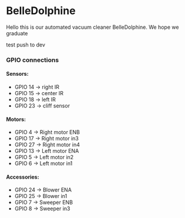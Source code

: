 # BelleDolphine

Hello this is our automated vacuum cleaner BelleDolphine. We hope we graduate

test push to dev

### GPIO connections

#### Sensors:

- GPIO 14 -> right IR
- GPIO 15 -> center IR
- GPIO 18 -> left IR
- GPIO 23 -> cliff sensor

#### Motors:

- GPIO 4 -> Right motor ENB
- GPIO 17 -> Right motor in3
- GPIO 27 -> Right motor in4
- GPIO 13 -> Left motor ENA
- GPIO 5 -> Left motor in2
- GPIO 6 -> Left motor in1

#### Accessories:

- GPIO 24 -> Blower ENA
- GPIO 25 -> Blower in1
- GPIO 7 -> Sweeper ENB
- GPIO 8 -> Sweeper in3
